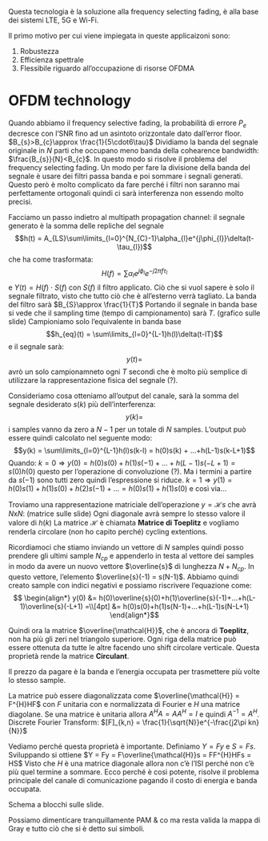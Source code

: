 
Questa tecnologia è la soluzione alla frequency selecting fading, è alla base dei sistemi LTE, 5G e Wi-Fi. 

Il primo motivo per cui viene impiegata in queste applicaizoni sono:
1. Robustezza
2. Efficienza spettrale
3. Flessibile riguardo all’occupazione di risorse OFDMA

# OFDM technology

Quando abbiamo il frequency selective fading, la probabilità di errore $P_{e}$ decresce con l’SNR fino ad un asintoto orizzontale dato dall’error floor.
$B_{s}>B_{c}\approx \frac{1}{5\cdot6\tau}$
Dividiamo la banda del segnale originale in $N$ parti che occupano meno banda della cohearence bandwidth: $\frac{B_{s}}{N}<B_{c}$.
In questo modo si risolve il problema del frequency selecting fading. 
Un modo per fare la divisione della banda del segnale è usare dei filtri passa banda e poi sommare i segnali generati. Questo però è molto complicato da fare perché i filtri non saranno mai perfettamente ortogonali quindi ci sarà interferenza non essendo molto precisi.

Facciamo un passo indietro al multipath propagation channel:
il segnale generato è la somma delle repliche del segnale $$h(t) = A_{LS}\sum\limits_{l=0}^{N_{C}-1}\alpha_{l}e^{j\phi_{l}}\delta(t-\tau_{l})$$ che ha come trasformata: $$H(f) = \sum\limits \alpha_{l}e^{j\phi_{l}}e^{-j2\pi f\tau_{l}}$$ e $Y(t) = H(f)\cdot S(f)$ con $S(f)$ il filtro applicato.
Ciò che si vuol sapere è solo il segnale filtrato, visto che tutto ciò che è all’esterno verrà tagliato. La banda del filtro sarà $B_{S}\approx \frac{1}{T}$
Portando il segnale in banda base si vede che il sampling time (tempo di campionamento) sarà $T$. (grafico sulle slide)
Campioniamo solo l’equivalente in banda base $$h_{eq}(t) = \sum\limits_{l=0}^{L-1}h(l)\delta(t-lT)$$
e il segnale sarà: $$y(t) = $$
avrò un solo campionamneto ogni $T$ secondi che è molto più semplice di utilizzare la rappresentazione fisica del segnale (?).

Consideriamo cosa otteniamo all’output del canale, sarà la somma del segnale desiderato $s(k)$ più dell’interferenza: $$y(k) = $$ i samples vanno da zero a $N-1$ per un totale di $N$ samples. L’output può essere quindi calcolato nel seguente modo: $$y(k) = \sum\limits_{l=0}^{L-1}h(l)s(k-l) = h(0)s(k) + …+h(L-1)s(k-L+1)$$
Quando: $k=0 \Rightarrow y(0) = h(0)s(0)+h(1)s(-1)+…+h(L-1)s(-L+1) = s(0)h(0)$ questo per l’operazione di convoluzione (?). Ma i termini a partire da $s(-1)$ sono tutti zero quindi l’espressione si riduce. 
$k=1 \Rightarrow y(1) = h(0)s(1)+h(1)s(0)+h(2)s(-1) + … = h(0)s(1) + h(1)s(0)$
e così via…

Troviamo una rappresentazione matriciale dell’operazione $y = \mathcal{H}s$ che avrà $N\text{x}N$: (matrice sulle slide)
Ogni diagonale avrà sempre lo stesso valore il valore di $h(k)$
La matrice $\mathcal{H}$ è chiamata **Matrice di Toeplitz** e vogliamo renderla circolare (non ho capito perché) cycling extentions. 

Ricordiamoci che stiamo inviando un vettore di $N$ samples quindi posso prendere gli ultimi sample $N_{cp}$ e appenderlo in testa al vettore dei samples in modo da avere un nuovo vettore $\overline{s}$ di lunghezza $N+N_{cp}$. In questo vettore, l’elemento $\overline{s}(-1) = s(N-1)$.
Abbiamo quindi creato sample con indici negativi e possiamo riscrivere l’equazione come: 
$$
\begin{align*}
y(0) &= h(0)\overline{s}(0)+h(1)\overline{s}(-1)+…+h(L-1)\overline{s}(-L+1) =\\[4pt]
&= h(0)s(0)+h(1)s(N-1)+…+h(L-1)s(N-L+1)
\end{align*}$$

Quindi ora la matrice $\overline{\mathcal{H}}$, che è ancora di **Toeplitz**, non ha più gli zeri nel triangolo superiore. Ogni riga della matrice può essere ottenuta da tutte le altre facendo uno shift circolare verticale. 
Questa proprietà rende la matrice **Circulant**.

Il prezzo da pagare è la banda e l’energia occupata per trasmettere più volte lo stesso sample.

La matrice può essere diagonalizzata come $\overline{\mathcal{H}} = F^{H}HF$ con $F$ unitaria con e normalizzata di Fourier e $H$ una matrice diagolane.
Se una matrice è unitaria allora $A^{H}A = AA^{H} = I$ e quindi $A^{-1}=A^{H}$.
Discrete Fourier Transform: $[F]_{k,n} = \frac{1}{\sqrt{N}}e^{-\frac{j2\pi kn}{N}}$

Vediamo perché questa proprietà è importante.
Definiamo $Y = Fy$ e $S = Fs$. 
Sviluppando si ottiene $Y = Fy = F\overline{\mathcal{H}}s = FF^{H}HFs = HS$
Visto che $H$ è una matrice diagonale allora non c’è l’ISI perché non c’è più quel termine a sommare. Ecco perché è così potente, risolve il problema principale del canale di comunicazione pagando il costo di energia e banda occupata.

Schema a blocchi sulle slide. 

Possiamo dimenticare tranquillamente PAM & co ma resta valida la mappa di Gray e tutto ciò che si è detto sui simboli. 